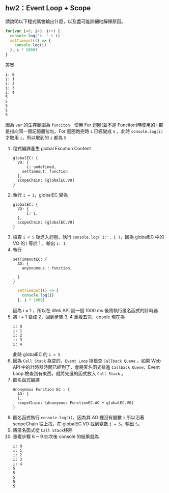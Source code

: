 ## hw2：Event Loop + Scope

請說明以下程式碼會輸出什麼，以及盡可能詳細地解釋原因。

``` js
for(var i=0; i<5; i++) {
  console.log('i: ' + i)
  setTimeout(() => {
    console.log(i)
  }, i * 1000)
}
```
答案
```
i: 0
i: 1
i: 2
i: 3
i: 4
5
5
5
5
5
```
因為 `var` 的生存範圍為 `funciton`，使用 For 迴圈(並不是 Funciton)時使用的 i 都是指向同一個記憶體位址。For 迴圈跑完時 `i` 已經變成 `5` ，此時 `console.log(i)` 才取用 `i`，所以取到的 `i` 都為 `5`

1. 程式編譯產生 global Excution Content
    ```
    globalEC: {
      VO: {
          i: undefined,
        setTimeout: function
      },
      scopeChain: [globalEC.VO]
    }
    ```
1. 執行 `i = 1`，globalEC 變為
    ```
    globalEC: {
      VO: {
          i: 1,
      },
      scopeChain: [globalEC.VO]
    }
    ```
1. 檢查 `i < 5` 後進入迴圈，執行 `console.log('i:', i )`，因為 globalEC 中的 VO 的 i 等於 1 ，輸出 `i: 1`
1. 執行 
    ```
    setTimeoutEC: {
      AO: {
        anynoumous : function,

      }
    }
    ```
    ```js
      setTimeout(() => {
        console.log(i)
      }, i * 1000)
    ```
    因為 i = 1 ，所以在 Web API 設一個 1000 ms 後將執行匿名函式的計時器
1. 將 i + 1 變成 2，回到步驟 3, 4 重複五次，cosole 現在為
    ```
    i: 0
    i: 1
    i: 2
    i: 3
    i: 4
    ```
    此時 globalEC 的 `i = 5`
1. 因為 `Call Stack` 為空的，`Event Loop`  換檢查 `Callback Quene` 。如果 Web API 中的計時器時間已經到了，會將匿名函式排進 `Callback Quene`，Event Loop 檢查到有東西，就將先進的函式放入 `Call Stack` 。
1. 匿名函式編譯
    ```
    Anonymous Function EC : {
      AO: {
      },
      scopeChain: [Anonymous FunctionEC.AO + globalEC.VO]
    }
    ```
1. 匿名函式執行 `console.log(i)`，因為其 AO 裡沒有變數 `i` 所以沿著 scopeChain 往上找，在 globalEC.VO 找到變數 `i = 5`。輸出 `5`。
1. 將匿名函式從 `Call Stack`移除
1. 重複步驟 6 ~ 9 四次後 console 的結果就為 
    ```
    i: 0
    i: 1
    i: 2
    i: 3
    i: 4
    5
    5
    5
    5
    5
    ```